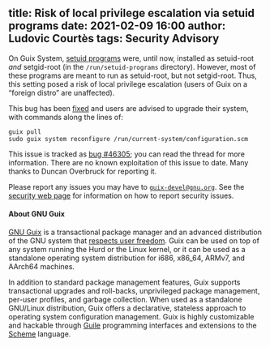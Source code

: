 title: Risk of local privilege escalation via setuid programs
date: 2021-02-09 16:00
author: Ludovic Courtès
tags: Security Advisory
---

On Guix System, [setuid
programs](https://guix.gnu.org/manual/en/html_node/Setuid-Programs.html)
were, until now, installed as setuid-root _and_ setgid-root (in the
`/run/setuid-programs` directory).  However, most of these programs are
meant to run as setuid-root, but not setgid-root.  Thus, this setting
posed a risk of local privilege escalation (users of Guix on a “foreign
distro” are unaffected).

This bug has been
[fixed](https://git.savannah.gnu.org/cgit/guix.git/commit/?id=aa8de806252e3835d57fab351b02d13db762deac)
and users are advised to upgrade their system, with commands along the
lines of:

```
guix pull
sudo guix system reconfigure /run/current-system/configuration.scm
```

This issue is tracked as [bug
#46305](https://issues.guix.gnu.org/46395); you can read the thread for
more information.  There are no known exploitation of this issue to
date.  Many thanks to Duncan Overbruck for reporting it.

Please report any issues you may have to
[`guix-devel@gnu.org`](https://guix.gnu.org/en/contact/).  See the
[security web page](https://guix.gnu.org/en/security/) for information
on how to report security issues.

#### About GNU Guix

[GNU Guix](https://guix.gnu.org) is a transactional package manager and
an advanced distribution of the GNU system that [respects user
freedom](https://www.gnu.org/distros/free-system-distribution-guidelines.html).
Guix can be used on top of any system running the Hurd or the Linux
kernel, or it can be used as a standalone operating system distribution
for i686, x86_64, ARMv7, and AArch64 machines.

In addition to standard package management features, Guix supports
transactional upgrades and roll-backs, unprivileged package management,
per-user profiles, and garbage collection.  When used as a standalone
GNU/Linux distribution, Guix offers a declarative, stateless approach to
operating system configuration management.  Guix is highly customizable
and hackable through [Guile](https://www.gnu.org/software/guile)
programming interfaces and extensions to the
[Scheme](http://schemers.org) language.
